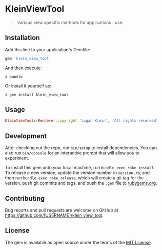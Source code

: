 # KleinViewTool

> Various view specific methods for applications I use.

## Installation

Add this line to your application's Gemfile:

```ruby
gem 'klein_view_tool'
```

And then execute:

    $ bundle

Or install it yourself as:

    $ gem install klein_view_tool

## Usage

```ruby
KleinViewTool::Renderer.copyright 'Logan Klein', 'All rights reserved'
```

## Development

After checking out the repo, run `bin/setup` to install dependencies. You can also run `bin/console` for an interactive prompt that will allow you to experiment.

To install this gem onto your local machine, run `bundle exec rake install`. To release a new version, update the version number in `version.rb`, and then run `bundle exec rake release`, which will create a git tag for the version, push git commits and tags, and push the `.gem` file to [rubygems.org](https://rubygems.org).

## Contributing

Bug reports and pull requests are welcome on GitHub at https://github.com/[USERNAME]/klein_view_tool.

## License

The gem is available as open source under the terms of the [MIT License](https://opensource.org/licenses/MIT).
